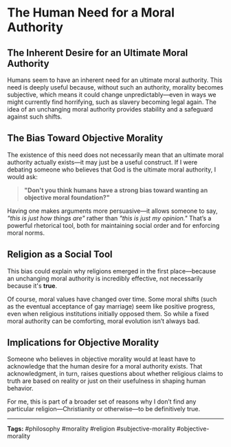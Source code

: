 # The Human Need for a Moral Authority

## The Inherent Desire for an Ultimate Moral Authority
Humans seem to have an inherent need for an ultimate moral authority. This need is deeply useful because, without such an authority, morality becomes subjective, which means it could change unpredictably—even in ways we might currently find horrifying, such as slavery becoming legal again. The idea of an unchanging moral authority provides stability and a safeguard against such shifts.

## The Bias Toward Objective Morality
The existence of this need does not necessarily mean that an ultimate moral authority actually exists—it may just be a useful construct. If I were debating someone who believes that God is the ultimate moral authority, I would ask:

> **"Don't you think humans have a strong bias toward wanting an objective moral foundation?"**

Having one makes arguments more persuasive—it allows someone to say, *"this is just how things are"* rather than *"this is just my opinion."* That’s a powerful rhetorical tool, both for maintaining social order and for enforcing moral norms.

## Religion as a Social Tool
This bias could explain why religions emerged in the first place—because an unchanging moral authority is incredibly effective, not necessarily because it's **true**. 

Of course, moral values have changed over time. Some moral shifts (such as the eventual acceptance of gay marriage) seem like positive progress, even when religious institutions initially opposed them. So while a fixed moral authority can be comforting, moral evolution isn’t always bad.

## Implications for Objective Morality
Someone who believes in objective morality would at least have to acknowledge that the human desire for a moral authority exists. That acknowledgment, in turn, raises questions about whether religious claims to truth are based on reality or just on their usefulness in shaping human behavior.

For me, this is part of a broader set of reasons why I don’t find any particular religion—Christianity or otherwise—to be definitively true.

---
**Tags:** #philosophy #morality #religion #subjective-morality #objective-morality

